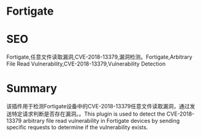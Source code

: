 # Fortigate
# SEO
Fortigate,任意文件读取漏洞,CVE-2018-13379,漏洞检测。Fortigate,Arbitrary File Read Vulnerability,CVE-2018-13379,Vulnerability Detection
# Summary
该插件用于检测Fortigate设备中的CVE-2018-13379任意文件读取漏洞，通过发送特定请求判断是否存在漏洞。。This plugin is used to detect the CVE-2018-13379 arbitrary file read vulnerability in Fortigate devices by sending specific requests to determine if the vulnerability exists.
